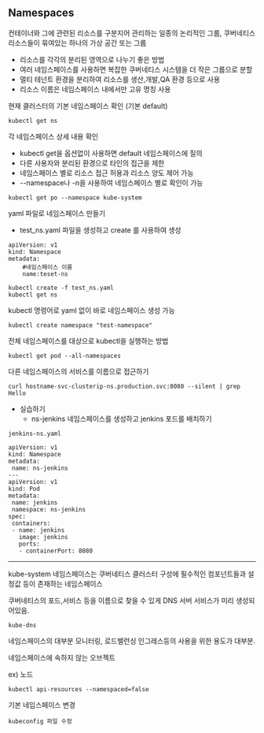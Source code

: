 ## Namespaces

컨테이너와 그에 관련된 리소스를 구분지어 관리하는 일종의 논리적인 그룹, 쿠버네티스 리소스들이 묶여있는 하나의 가상 공간 또는 그룹



- 리소스를 각각의 분리된 영역으로 나누기 좋은 방법
- 여러 네임스페이스를 사용하면 복잡한 쿠버네티스 시스템을 더 작은 그룹으로 분할
- 멀티 테넌트 환경을 분리하여 리소스를 생산,개발,QA 환경 등으로 사용
- 리소스 이름은 네임스페이스 내에서만 고유 명칭 사용



현재 클러스터의 기본 네임스페이스 확인 (기본 default)

```
kubectl get ns
```



각 네임스페이스 상세 내용 확인

- kubectl get을 옵션없이 사용하면 default 네임스페이스에 질의
- 다른 사용자와 분리된 환경으로 타인의 접근을 제한
- 네임스페이스 별로 리소스 접근 허용과 리소스 양도 제어 가능
- --namespace나 -n을 사용하여 네임스페이스 별로 확인이 가능

```
kubectl get po --namespace kube-system
```



yaml 파일로 네임스페이스 만들기

- test_ns.yaml 파일을 생성하고 create 를 사용하여 생성

```
apiVersion: v1
kind: Namespace
metadata:
	#네임스페이스 이름
	name:teset-ns
```



```
kubectl create -f test_ns.yaml
kubectl get ns
```



kubectl 명령어로 yaml 없이 바로 네임스페이스 생성 가능

```
kubectl create namespace "test-namespace"
```



전체 네임스페이스를 대상으로 kubectl을 실행하는 방법

```
kubectl get pod --all-namespaces
```



다른 네임스페이스의 서비스를 이름으로 접근하기

```
curl hostname-svc-clusterip-ns.production.svc:8080 --silent | grep Hello
```



- 실습하기
  - ns-jenkins 네임스페이스를 생성하고 jenkins 포드를 배치하기

```
jenkins-ns.yaml

apiVersion: v1
kind: Namespace
metadata:
 name: ns-jenkins
---
apiVersion: v1
kind: Pod
metadata:
 name: jenkins
 namespace: ns-jenkins
spec:
 containers:
 - name: jenkins
   image: jenkins
   ports:
   - containerPort: 8080

```

---

kube-system 네임스페이스는 쿠버네티스 클러스터 구성에 필수적인 컴포넌트들과 설정값 등이 존재하는 네임스페이스

쿠버네티스의 포드,서비스 등을 이름으로 찾을 수 있게 DNS 서버 서비스가 미리 생성되어있음.

```
kube-dns
```



네임스페이스의 대부분 모니터링, 로드밸런싱 인그레스등의 사용을 위한 용도가 대부분.



네임스페이스에 속하지 않는 오브젝트

ex) 노드

```
kubectl api-resources --namespaced=false
```



기본 네임스페이스 변경

```
kubeconfig 파일 수정
```

